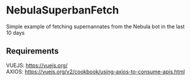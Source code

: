 # NebulaSuperbanFetch
Simple example of fetching supernannates from the Nebula bot in the last 10 days

## Requirements

VUEJS: https://vuejs.org/
<br>
AXIOS: https://vuejs.org/v2/cookbook/using-axios-to-consume-apis.html
